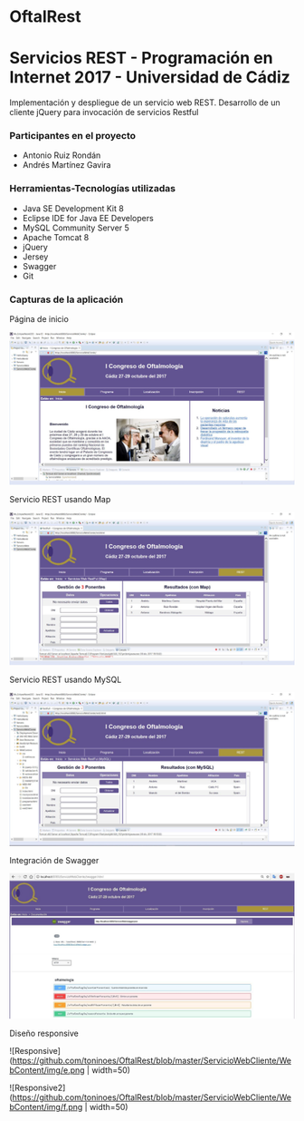 # OftalRest

# Servicios REST - Programación en Internet 2017 - Universidad de Cádiz

Implementación y despliegue de un servicio web REST. Desarrollo de un cliente jQuery para invocación de servicios Restful


### Participantes en el proyecto

- Antonio Ruiz Rondán
- Andrés Martínez Gavira


### Herramientas-Tecnologías utilizadas

- Java SE Development Kit 8
- Eclipse IDE for Java EE Developers
- MySQL Community Server 5
- Apache Tomcat 8
- jQuery
- Jersey
- Swagger
- Git


### Capturas de la aplicación

Página de inicio

![Index](https://github.com/toninoes/OftalRest/blob/master/ServicioWebCliente/WebContent/img/a.png)

Servicio REST usando Map

![Servicio REST usando Map](https://github.com/toninoes/OftalRest/blob/master/ServicioWebCliente/WebContent/img/b.png)

Servicio REST usando MySQL

![Servicio REST usando MySQL](https://github.com/toninoes/OftalRest/blob/master/ServicioWebCliente/WebContent/img/c.png)

Integración de Swagger

![Swagger](https://github.com/toninoes/OftalRest/blob/master/ServicioWebCliente/WebContent/img/d.png)

Diseño responsive

![Responsive](https://github.com/toninoes/OftalRest/blob/master/ServicioWebCliente/WebContent/img/e.png  | width=50)

![Responsive2](https://github.com/toninoes/OftalRest/blob/master/ServicioWebCliente/WebContent/img/f.png  | width=50)
